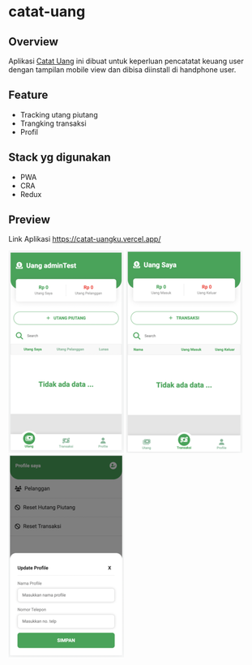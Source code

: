 # catat-uang

## Overview

Aplikasi [Catat Uang](https://catat-uangku.vercel.app/) ini dibuat untuk keperluan pencatatat keuang user dengan tampilan mobile view dan dibisa diinstall di handphone user.

## Feature

- Tracking utang piutang
- Trangking transaksi
- Profil

## Stack yg digunakan

- PWA
- CRA
- Redux

## Preview

Link Aplikasi https://catat-uangku.vercel.app/

![](https://raw.githubusercontent.com/darmawandoni6/catat-uang/fix-1/public/image1.png)
![](https://raw.githubusercontent.com/darmawandoni6/catat-uang/fix-1/public/image2.png)
![](https://raw.githubusercontent.com/darmawandoni6/catat-uang/fix-1/public/image3.png)
